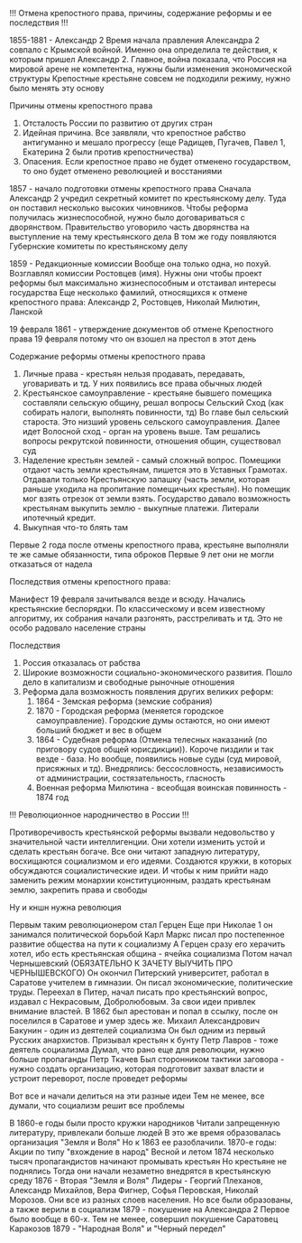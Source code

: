 !!! Отмена крепостного права, причины, содержание реформы и ее последствия !!!

1855-1881 - Александр 2 
	Время начала правления Александра 2 совпало с Крымской войной. Именно она определила те действия, к которым пришел Александр 2. Главное, война показала, что Россия на мировой арене не компетентна, нужны были изменения экономической структуры 
	Крепостные крестьяне совсем не подходили режиму, нужно было менять эту основу

Причины отмены крепостного права 
1) Отсталость России по развитию от других стран
2) Идейная причина. Все заявляли, что крепостное рабство антигуманно и мешало прогрессу (еще Радищев, Пугачев, Павел 1, Екатерина 2 были против крепостничества)
3) Опасения. Если крепостное право не будет отменено государством, то оно будет отменено революцией и восстаниями 

1857 - начало подготовки отмены крепостного права 
	Сначала Александр 2 учредил секретный комитет по крестьянскому делу. Туда он поставил несколько высоких чиновников. Чтобы реформа получилась жизнеспособной, нужно было договариваться с дворянством. 
	Правительство уговорило часть дворянства на выступление на тему крестьянского дела
	В том же году появляются Губернские комитеты по крестьянскому делу

1859 - Редакционные комиссии 
	Вообще она только одна, но похуй. Возглавлял комиссии Ростовцев (имя). 
	Нужны они чтобы проект реформы был максимально жизнеспособным и отстаивал интересы государства 
	Еще несколько фамилий, относящихся к отмене крепостного права:
	Александр 2, Ростовцев, Николай Милютин, Ланской

19 февраля 1861 - утверждение документов об отмене Крепостного права
	19 февраля потому что он взошел на престол в этот день 

Содержание реформы отмены крепостного права
1) Личные права - крестьян нельзя продавать, передавать, уговаривать и тд. У них появились все права обычных людей
2) Крестьянское самоуправление - крестьяне бывшего помещика составляли сельскую общину, решал вопросы Сельский Сход (как собирать налоги, выполнять повинности, тд) Во главе был сельский староста. Это низший уровень сельского самоуправления. Далее идет Волосной сход - орган на уровень выше. Там решались вопросы рекрутской повинности, отношения общин, существовал суд 
3) Наделение крестьян землей - самый сложный вопрос. Помещики отдают часть земли крестьянам, пишется это в Уставных Грамотах. Отдавали только Крестьянскую запашку (часть земли, которая раньше уходила на пропитание помещичьих крестьян). Но помещик мог взять отрезок от земли взять. Государство давало возможность крестьянам выкупить землю - выкупные платежи. Литерали ипотечный кредит. 
4) Выкупная что-то блять там 

Первые 2 года после отмены крепостного права, крестьяне выполняли те же самые обязанности, типа оброков
Первые 9 лет они не могли отказаться от надела 

Последствия отмены крепостного права: 

Манифест 19 февраля зачитывался везде и всюду. 
	Начались крестьянские беспорядки. По классическому и всем известному алгоритму, их собрания начали разгонять, расстреливать и тд. Это не особо радовало население страны 

Последствия
1) Россия отказалась от рабства 
2) Широкие возможности социально-экономического развития. Пошло дело в капитализм и свободные рыночные отношения 
3) Реформа дала возможность появления других великих реформ:
	1) 1864 - Земская реформа (земские собрания)
	2) 1870 - Городская реформа (меняется городское самоуправление). Городские думы остаются, но они имеют больший бюджет и вес в общем 
	3) 1864 - Судебная реформа (Отмена телесных наказаний (по приговору судов общей юрисдикции)). Короче пиздили и так везде - база. Но вообще, появились новые суды (суд мировой, присяжных и тд). Внедрялись: бессословность, независимость от администрации, состязательность, гласность 
	4) Военная реформа Милютина - всеобщая воинская повинность - 1874 год


!!! Революционное народничество в России !!!

Противоречивость крестьянской реформы вызвали недовольство у значительной части интеллигенции. Они хотели изменить устой и сделать крестьян богаче. Все они читают западную литературу, восхищаются социализмом и его идеями. Создаются кружки, в которых обсуждаются социалистические идеи. И чтобы к ним прийти надо заменить режим монархии конституционным, раздать крестьянам землю, закрепить права и свободы 

Ну и кншн нужна революция 

Первым таким революционером стал Герцен
	Еще при Николае 1 он занимался политической борьбой
	Карл Маркс писал про постепенное развитие общества на пути к социализму 
	А Герцен сразу его херачить хотел, ибо есть крестьянская община - ячейка социализма
	Потом начал Чернышевский (ОБЯЗАТЕЛЬНО К ЗАЧЕТУ ВЫУЧИТЬ ПРО ЧЕРНЫШЕВСКОГО)
	Он окончил Питерский университет, работал в Саратове учителем в гимназии. Он писал экономические, политические труды. Переехал в Питер, начал писать про крестьянский вопрос, издавал с Некрасовым, Добролюбовым. За свои идеи привлек внимание властей. В 1862 был арестован и попал в ссылку, после он поселился в Саратове и умер здесь же.
Михаил Александрович Бакунин - один из деятелей социализма
	Он был одним из первый Русских анархистов. Призывал крестьян к бунту 
Петр Лавров - тоже деятель социализма
	Думал, что рано еще для революции, нужно больше пропаганды 
Петр Ткачев 
	Был сторонником тактики заговора - нужно создать организацию, которая подготовит захват власти и устроит переворот, после проведет реформы 

Вот все и начали делиться на эти разные идеи 
Тем не менее, все думали, что социализм решит все проблемы 

В 1860-е годы были просто кружки народников
	Читали запрещенную литературу, привлекали больше людей
	В это же время образовалась организация "Земля и Воля" 
	Но к 1863 ее разоблачили. 
1870-е годы:
	Акции по типу "вхождение в народ" 
	Весной и летом 1874 несколько тысяч пропагандистов начинают промывать крестьян
	Но крестьяне не поднялись 
	Тогда они начали незаметно внедрятся в крестьянскую среду 
1876 - Вторая "Земля и Воля" 
	Лидеры - Георгий Плеханов, Александр Михайлов, Вера Фигнер, Софья Перовская, Николай Морозов. Они все из разных слоев населения. Но все были образованы, а также верили в социализм
1879 - покушение на Александра 2 
	Первое было вообще в 60-х. Тем не менее, совершил покушение Саратовец Каракозов 
1879 - "Народная Воля" и "Черный передел"